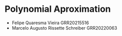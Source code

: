 # Polynomial Aproximation

- Felipe Quaresma Vieira GRR20215516
- Marcelo Augusto Rissette Schreiber GRR20220063
